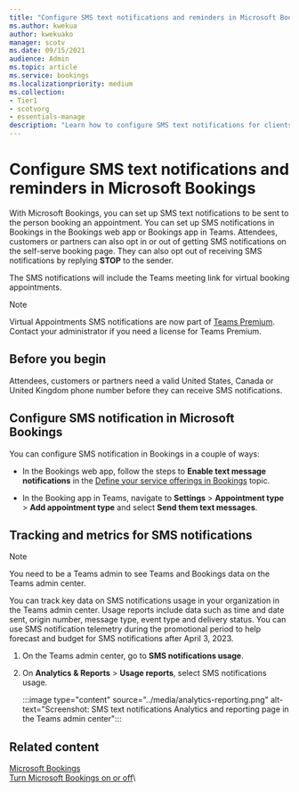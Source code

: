 ```yaml
---
title: "Configure SMS text notifications and reminders in Microsoft Bookings"
ms.author: kwekua
author: kwekuako
manager: scotv
ms.date: 09/15/2021
audience: Admin
ms.topic: article
ms.service: bookings
ms.localizationpriority: medium
ms.collection:
- Tier1
- scotvorg
- essentials-manage
description: "Learn how to configure SMS text notifications for clients, customers and partners in Microsoft Bookings."
---
```


# Configure SMS text notifications and reminders in Microsoft Bookings

With Microsoft Bookings, you can set up SMS text notifications to be sent to the person booking an appointment. You can set up SMS notifications in Bookings in the Bookings web app or Bookings app in Teams. Attendees, customers or partners can also opt in or out of getting SMS notifications on the self-serve booking page. They can also opt out of receiving SMS notifications by replying **STOP** to the sender.

The SMS notifications will include the Teams meeting link for virtual booking appointments.

> [!NOTE]
>Virtual Appointments SMS notifications are now part of [Teams Premium](/microsoftteams/teams-add-on-licensing/licensing-enhance-teams). Contact your administrator if you need a license for Teams Premium.

## Before you begin

Attendees, customers or partners need a valid United States, Canada or United Kingdom phone number before they can receive SMS notifications.

## Configure SMS notification in Microsoft Bookings

You can configure SMS notification in Bookings in a couple of ways:

- In the Bookings web app, follow the steps to **Enable text message notifications** in the [Define your service offerings in Bookings](define-service-offerings.md) topic.

- In the Booking app in Teams, navigate to **Settings** > **Appointment type** > **Add appointment type** and select **Send them text messages**.

## Tracking and metrics for SMS notifications

> [!NOTE]
> You need to be a Teams admin to see Teams and Bookings data on the Teams admin center.

You can track key data on SMS notifications usage in your organization in the Teams admin center. Usage reports include data such as time and date sent, origin number, message type, event type and delivery status. You can use SMS notification telemetry during the promotional period to help forecast and budget for SMS notifications after April 3, 2023.

1. On the Teams admin center, go to **SMS notifications usage**.

2. On **Analytics & Reports** > **Usage reports**, select SMS notifications usage.

    :::image type="content" source="../media/analytics-reporting.png" alt-text="Screenshot: SMS text notifications Analytics and reporting page in the Teams admin center":::

## Related content

[Microsoft Bookings](bookings-overview.md)\
[Turn Microsoft Bookings on or off](turn-bookings-on-or-off.md)\
